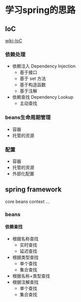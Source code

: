 # 学习spring的思路
## IoC
[wiki-IoC](https://zh.wikipedia.org/wiki/%E6%8E%A7%E5%88%B6%E5%8F%8D%E8%BD%AC)
### 依赖处理
- 依赖注入 Dependency Injection
   - 基于接口
   - 基于 set 方法
   - 基于构造函数
   - 基于注解
- 依赖查找 Dependency Lookup
   - 主动查找
### beans生命周期管理
- 容器
- 托管的资源
### 配置
- 容器
- 托管的资源
- 外部化配置
## spring framework
core beans context ...
### beans
#### 依赖查找
- 根据名称查找
   - 实时查找
   - 延迟查找
- 根据类型查找
   - 单个查找
   - 集合查找
- 根据名称+类型查找
- 根据注解查找
   - 单个查找
   - 集合查找
